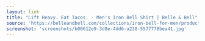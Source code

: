 ```yaml
---
layout: link
title: "Lift Heavy. Eat Tacos. - Men's Iron Bell Shirt | Belle & Bell"
source: 'https://belleandbell.com/collections/iron-bell-for-men/products/lift-heavy-eat-tacos-mens-iron-bell-shirt?variant=12613628723271'
screenshot: 'screenshots/b00612e9-3d8e-4dd6-a238-5577778bea41.jpg'
---
```


